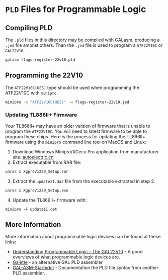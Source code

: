 # `PLD` Files for Programmable Logic

## Compiling PLD
The `.pld` files in this directory may be compiled with [GALasm](https://github.com/daveho/GALasm), producing a `.jed` file amonst others. Then the `.jed` file is used to program a `ATF22V10C` or `GAL22V10`.  

```sh
galasm flags-register-22v10.pld
```

## Programming the 22V10
The `ATF22V10C(UES)` type should be used when programming the ATF22V10C with `minipro`.

```sh
minipro -p "ATF22V10C(UES)" -w flags-register-22v10.jed
```

### Updating TL886II+ Firmware
Your TL866II+ may have an older version of firmware that is unable to program the `ATF22V10C`. You will need to latest firmware to be able to program these chips. Here is the process for updating the TL866II+ firmware using the `minipro` command line tool on MacOS and Linux:

1. Download Windows Minipro/XGecu Pro application from manufacturer site: [autoelectric.cn](http://www.autoelectric.cn/en/tl866_main.html)
2. Extract executable from RAR file:
```sh
unrar x XgproV1220_Setup.rar
```

3. Extract the `updateII.dat` file from the executable extracted in step 2.
```sh
unrar x XgproV1220_Setup.exe
```
4. Update the TL866II+ firmware with:
```
minipro -F updateII.dat
```

## More Information
More information about programmable logic devices can be found at these links:
* [Understanding Programmable Logic - The GAL22V10](https://retrobrewcomputers.org/n8vem-pbwiki-archive/0/82152589/Programmable%20logic%20devices%20-%20v1.6.pdf) - A good overviews of what programmable logic devices are.
* [Galette](https://github.com/simon-frankau/galette) - an alternative GAL PLD assembler
* [GAL-ASM-Starterkit](https://www.mikrocontroller.net/attachment/20953/GAL-ASM-Starterkit_Manual.pdf) - Documentation the PLD file syntax from another PLD assembler.
